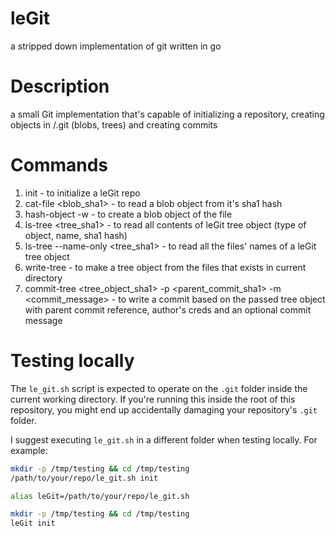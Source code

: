 # leGit
a stripped down implementation of git written in go

# Description
a small Git implementation that's capable of initializing a repository, creating objects in /.git (blobs, trees) and creating commits

# Commands
1. init - to initialize a leGit repo
2. cat-file <blob_sha1> - to read a blob object from it's sha1 hash
3. hash-object -w <filename> - to create a blob object of the file
4. ls-tree <tree_sha1> - to read all contents of leGit tree object (type of object, name, sha1 hash)
5. ls-tree --name-only <tree_sha1> - to read all the files' names of a leGit tree object
6. write-tree - to make a tree object from the files that exists in current directory
7. commit-tree <tree_object_sha1> -p <parent_commit_sha1> -m <commit_message> - to write a commit based on the passed tree object with parent commit reference, author's creds and an optional commit message

# Testing locally

The `le_git.sh` script is expected to operate on the `.git` folder inside the
current working directory. If you're running this inside the root of this
repository, you might end up accidentally damaging your repository's `.git`
folder.


I suggest executing `le_git.sh` in a different folder when testing locally.
For example:

```sh
mkdir -p /tmp/testing && cd /tmp/testing
/path/to/your/repo/le_git.sh init
```

```sh
alias leGit=/path/to/your/repo/le_git.sh

mkdir -p /tmp/testing && cd /tmp/testing
leGit init
```
